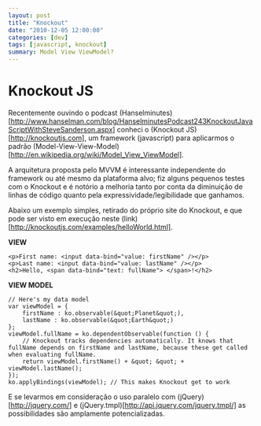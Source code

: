 ```yaml
---
layout: post 
title: "Knockout"
date: "2010-12-05 12:00:00"
categories: [dev]
tags: [javascript, knockout]
summary: Model View ViewModel?
---
```


# Knockout JS

Recentemente ouvindo o podcast (Hanselminutes)[http://www.hanselman.com/blog/HanselminutesPodcast243KnockoutJavaScriptWithSteveSanderson.aspx] conheci o (Knockout JS)[http://knockoutjs.com], um framework (javascript) para aplicarmos o padrão (Model-View-View-Model)[http://en.wikipedia.org/wiki/Model_View_ViewModel].

A arquitetura proposta pelo MVVM  é interessante independente do framework ou até mesmo da plataforma alvo; fiz alguns pequenos testes com o Knockout e é notório a melhoria tanto por conta da diminuição de linhas de código quanto pela expressividade/legibilidade que ganhamos.

Abaixo um exemplo simples, retirado do próprio site do Knockout, e que pode ser visto em execução neste (link)[http://knockoutjs.com/examples/helloWorld.html].

**VIEW**

```
<p>First name: <input data-bind="value: firstName" /></p>
<p>Last name: <input data-bind="value: lastName" /></p>
<h2>Hello, <span data-bind="text: fullName"> </span>!</h2>
```

**VIEW MODEL**

```
// Here's my data model
var viewModel = {
	firstName : ko.observable(&quot;Planet&quot;),
	lastName : ko.observable(&quot;Earth&quot;)
};
viewModel.fullName = ko.dependentObservable(function () {
	// Knockout tracks dependencies automatically. It knows that fullName depends on firstName and lastName, because these get called when evaluating fullName.
	return viewModel.firstName() + &quot; &quot; + viewModel.lastName();
});
ko.applyBindings(viewModel); // This makes Knockout get to work
```

E se levarmos em consideração o uso paralelo com (jQuery)[http://jquery.com/] e (jQuery.tmpl)[http://api.jquery.com/jquery.tmpl/] as possibilidades são amplamente potencializadas.
